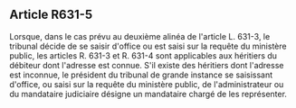 Article R631-5
----
Lorsque, dans le cas prévu au deuxième alinéa de l'article L. 631-3, le tribunal
décide de se saisir d'office ou est saisi sur la requête du ministère public,
les articles R. 631-3 et R. 631-4 sont applicables aux héritiers du débiteur
dont l'adresse est connue. S'il existe des héritiers dont l'adresse est
inconnue, le président du tribunal de grande instance se saisissant d'office, ou
saisi sur la requête du ministère public, de l'administrateur ou du mandataire
judiciaire désigne un mandataire chargé de les représenter.
